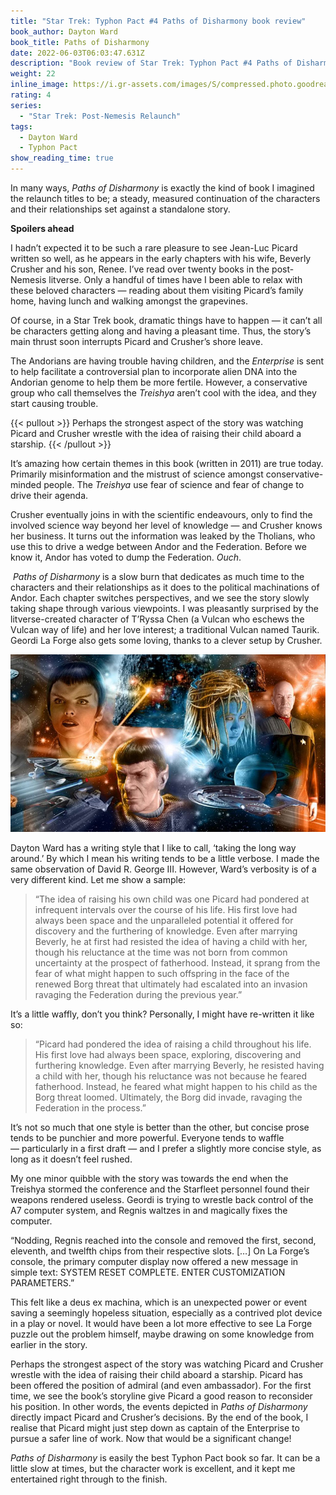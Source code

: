```yaml
---
title: "Star Trek: Typhon Pact #4 Paths of Disharmony book review"
book_author: Dayton Ward
book_title: Paths of Disharmony
date: 2022-06-03T06:03:47.631Z
description: "Book review of Star Trek: Typhon Pact #4 Paths of Disharmony by Dayton Ward"
weight: 22
inline_image: https://i.gr-assets.com/images/S/compressed.photo.goodreads.com/books/1428347491l/8323199.jpg
rating: 4
series:
  - "Star Trek: Post-Nemesis Relaunch"
tags:
  - Dayton Ward
  - Typhon Pact
show_reading_time: true
---
```

In many ways, *Paths of Disharmony* is exactly the kind of book I imagined the relaunch titles to be; a steady, measured continuation of the characters and their relationships set against a standalone story. 

**Spoilers ahead**

<!--more-->

I hadn’t expected it to be such a rare pleasure to see Jean-Luc Picard written so well, as he appears in the early chapters with his wife, Beverly Crusher and his son, Renee. I’ve read over twenty books in the post-Nemesis litverse. Only a handful of times have I been able to relax with these beloved characters — reading about them visiting Picard’s family home, having lunch and walking amongst the grapevines.

Of course, in a Star Trek book, dramatic things have to happen — it can’t all be characters getting along and having a pleasant time. Thus, the story’s main thrust soon interrupts Picard and Crusher’s shore leave. 

The Andorians are having trouble having children, and the *Enterprise* is sent to help facilitate a controversial plan to incorporate alien DNA into the Andorian genome to help them be more fertile. However, a conservative group who call themselves the *Treishya* aren’t cool with the idea, and they start causing trouble.

{{< pullout >}} Perhaps the strongest aspect of the story was watching Picard and Crusher wrestle with the idea of raising their child aboard a starship. {{< /pullout >}}

It’s amazing how certain themes in this book (written in 2011) are true today. Primarily misinformation and the mistrust of science amongst conservative-minded people. The *Treishya* use fear of science and fear of change to drive their agenda. 

Crusher eventually joins in with the scientific endeavours, only to find the involved science way beyond her level of knowledge — and Crusher knows her business. It turns out the information was leaked by the Tholians, who use this to drive a wedge between Andor and the Federation. Before we know it, Andor has voted to dump the Federation. *Ouch*.

 *Paths of Disharmony* is a slow burn that dedicates as much time to the characters and their relationships as it does to the political machinations of Andor. Each chapter switches perspectives, and we see the story slowly taking shape through various viewpoints. I was pleasantly surprised by the litverse-created character of T’Ryssa Chen (a Vulcan who eschews the Vulcan way of life) and her love interest; a traditional Vulcan named Taurik. Geordi La Forge also gets some loving, thanks to a clever setup by Crusher.

![Typhon Pact Paths of Disharmony](/uploads/typhon_pact_paths_disharmony.jpeg)

Dayton Ward has a writing style that I like to call, ‘taking the long way around.’ By which I mean his writing tends to be a little verbose. I made the same observation of David R. George III. However, Ward’s verbosity is of a very different kind. Let me show a sample:

> “The idea of raising his own child was one Picard had pondered at infrequent intervals over the course of his life. His first love had always been space and the unparalleled potential it offered for discovery and the furthering of knowledge. Even after marrying Beverly, he at first had resisted the idea of having a child with her, though his reluctance at the time was not born from common uncertainty at the prospect of fatherhood. Instead, it sprang from the fear of what might happen to such offspring in the face of the renewed Borg threat that ultimately had escalated into an invasion ravaging the Federation during the previous year.”

It’s a little waffly, don’t you think? Personally, I might have re-written it like so:

> “Picard had pondered the idea of raising a child throughout his life. His first love had always been space, exploring, discovering and furthering knowledge. Even after marrying Beverly, he resisted having a child with her, though his reluctance was not because he feared fatherhood. Instead, he feared what might happen to his child as the Borg threat loomed. Ultimately, the Borg did invade, ravaging the Federation in the process.”

It’s not so much that one style is better than the other, but concise prose tends to be punchier and more powerful. Everyone tends to waffle — particularly in a first draft — and I prefer a slightly more concise style, as long as it doesn’t feel rushed.

My one minor quibble with the story was towards the end when the Treishya stormed the conference and the Starfleet personnel found their weapons rendered useless. Geordi is trying to wrestle back control of the A7 computer system, and Regnis waltzes in and magically fixes the computer. 

“Nodding, Regnis reached into the console and removed the first, second, eleventh, and twelfth chips from their respective slots. \[…] On La Forge’s console, the primary computer display now offered a new message in simple text: SYSTEM RESET COMPLETE. ENTER CUSTOMIZATION PARAMETERS.”

This felt like a deus ex machina, which is an unexpected power or event saving a seemingly hopeless situation, especially as a contrived plot device in a play or novel. It would have been a lot more effective to see La Forge puzzle out the problem himself, maybe drawing on some knowledge from earlier in the story.

Perhaps the strongest aspect of the story was watching Picard and Crusher wrestle with the idea of raising their child aboard a starship. Picard has been offered the position of admiral (and even ambassador). For the first time, we see the book’s storyline give Picard a good reason to reconsider his position. In other words, the events depicted in *Paths of Disharmony* directly impact Picard and Crusher’s decisions. By the end of the book, I realise that Picard might just step down as captain of the Enterprise to pursue a safer line of work. Now that would be a significant change!

*Paths of Disharmony* is easily the best Typhon Pact book so far. It can be a little slow at times, but the character work is excellent, and it kept me entertained right through to the finish.
